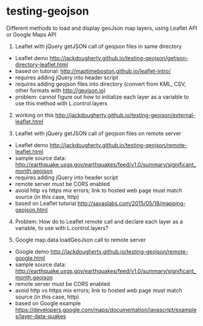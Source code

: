 # testing-geojson

Different methods to load and display geoJson map layers, using Leaflet API or Google Maps API

1) Leaflet with jQuery getJSON call of geojson files in same directory
- Leaflet demo http://jackdougherty.github.io/testing-geojson/getjson-directory-leaflet.html
- based on tutorial: http://maptimeboston.github.io/leaflet-intro/
- requires adding jQuery into header script
- requires adding geojson files into directory (convert from KML, CSV, other formats with http://geojson.io)
- problem: cannot figure out how to initialize each layer as a variable to use this method with L.control.layers

2) working on this
http://jackdougherty.github.io/testing-geojson/external-leaflet.html

3) Leaflet with jQuery getJSON call of geojson files on remote server
- Leaflet demo http://jackdougherty.github.io/testing-geojson/remote-leaflet.html
- sample source data: http://earthquake.usgs.gov/earthquakes/feed/v1.0/summary/significant_month.geojson
- requires adding jQuery into header script
- remote server must be CORS enabled
- avoid http vs https mix errors; link to hosted web page must match source (in this case, http)
- based on Leaflet tutorial http://savaslabs.com/2015/05/18/mapping-geojson.html

4) Problem: How do to Leaflet remote call and declare each layer as a variable, to use with L.control.layers?

5) Google map.data.loadGeoJson call to remote server
- Google demo http://jackdougherty.github.io/testing-geojson/remote-google.html
- sample source data: http://earthquake.usgs.gov/earthquakes/feed/v1.0/summary/significant_month.geojson
- remote server must be CORS enabled
- avoid http vs https mix errors; link to hosted web page must match source (in this case, http)
- based on Google example https://developers.google.com/maps/documentation/javascript/examples/layer-data-quakes




